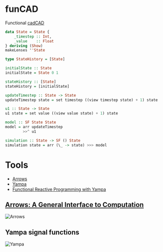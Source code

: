 # funCAD
Functional [cadCAD](https://github.com/cadCAD-org/cadCAD)

```haskell
data State = State {
    _timestep :: Int,
    _value    :: Float
} deriving (Show)
makeLenses ''State

type StateHistory = [State]

initialState :: State
initialState = State 0 1

stateHistory :: [State]
stateHistory = [initialState]

updateTimestep :: State -> State
updateTimestep state = set timestep ((view timestep state) + 1) state

u1 :: State -> State
u1 state = set value ((view value state) + 1) state

model :: SF State State
model = arr updateTimestep
        >>^ u1

simulation :: State -> SF () State
simulation state = arr (\_ -> state) >>> model
```

# Tools

* [Arrows](https://en.wikibooks.org/wiki/Haskell/Understanding_arrows)
* [Yampa](https://wiki.haskell.org/Yampa)
* [Functional Reactive Programming with Yampa](https://tuttlem.github.io/2014/07/31/functional-reactive-programming-with-yampa.html)

## [Arrows: A General Interface to Computation](https://www.haskell.org/arrows/)

![Arrows](https://upload.wikimedia.org/wikipedia/commons/c/cf/ArrowsConveyors_bind2.png)

## Yampa signal functions
![Yampa](https://wiki.haskell.org/wikiupload/c/cb/Yampa_signal_functions.png)
